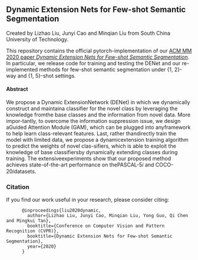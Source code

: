 ## Dynamic Extension Nets for Few-shot Semantic Segmentation
Created by Lizhao Liu, Junyi Cao and Minqian Liu from South China University of Technology.

This repository contains the official pytorch-implementation of our [ACM MM 2020 paper *Dynamic Extension Nets for Few-shot Semantic Segmentation*](#). In particular, we release code for training and testing the DENet and our re-implemented methods for few-shot semantic segmentation under {1, 2}-way and {1, 5}-shot settings. 

#### Abstract
We propose a Dynamic ExtensionNetwork (DENet) in which we dynamically construct and maintaina classifier for the novel class by leveraging the knowledge fromthe base classes and the information from novel data. More impor-tantly, to overcome the information suppression issue, we design aGuided Attention Module (GAM), which can be plugged into anyframework to help learn class-relevant features. Last, rather thandirectly train the model with limited data, we propose a dynamicextension training algorithm to predict the weights of novel clas-sifiers, which is able to exploit the knowledge of base classifiersby dynamically extending classes during training. The extensiveexperiments show that our proposed method achieves state-of-the-art performance on thePASCAL-5𝑖 and COCO-20𝑖datasets.

### Citation
If you find our work useful in your research, please consider citing:
		  
		  @inproceedings{liu2020dynamic, 
			author={Lizhao Liu, Junyi Cao, Minqian Liu, Yong Guo, Qi Chen and Mingkui Tan}, 
			booktitle={Conference on Computer Vision and Pattern Recognition (CVPR)}, 
			booktitle={Dynamic Extension Nets for Few-shot Semantic Segmentation}, 
			year={2020}
		  }
